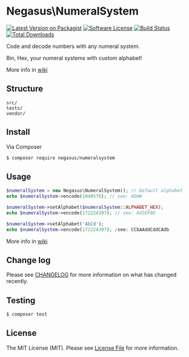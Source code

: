 # Negasus\NumeralSystem

[![Latest Version on Packagist][ico-version]][link-packagist]
[![Software License][ico-license]](LICENSE.md)
[![Build Status][ico-travis]][link-travis]
[![Total Downloads][ico-downloads]][link-downloads]

Code and decode numbers with any numeral system.

Bin, Hex, your numeral systems with custom alphabet!

More info in [wiki][link-wiki]


## Structure

```
src/
tests/
vendor/
```


## Install

Via Composer

``` bash
$ composer require negasus/numeralsystem
```

## Usage

``` php
$numeralSystem = new Negasus\NumeralSystem(); // Default alphabet
echo $numeralSystem->encode(1048576); // see: 4OmW

$numeralSystem->setAlphabet($numeralSystem::ALPHABET_HEX);
echo $numeralSystem->encode(172224397); // see: A43EF8D

$numeralSystem->setAlphabet('AbCd');
echo $numeralSystem->encode(172224397); /see: CCbAAddCddCAdb
```

More info in [wiki][link-wiki]
## Change log

Please see [CHANGELOG](CHANGELOG.md) for more information on what has changed recently.

## Testing

``` bash
$ composer test
```

## License

The MIT License (MIT). Please see [License File](LICENSE.md) for more information.

[ico-version]: https://img.shields.io/packagist/v/negasus/numeral-system.svg?style=flat-square
[ico-license]: https://img.shields.io/badge/license-MIT-brightgreen.svg?style=flat-square
[ico-travis]: https://img.shields.io/travis/Negasus/NumeralSystem/master.svg?style=flat-square
[ico-downloads]: https://img.shields.io/packagist/dt/negasus/numeralsystem.svg?style=flat-square

[link-packagist]: https://packagist.org/packages/negasus/numeral-system
[link-travis]: https://travis-ci.org/Negasus/NumeralSystem
[link-downloads]: https://packagist.org/packages/negasus/numeralsystem
[link-author]: https://github.com/negasus
[link-wiki]: https://github.com/Negasus/NumeralSystem/wiki
